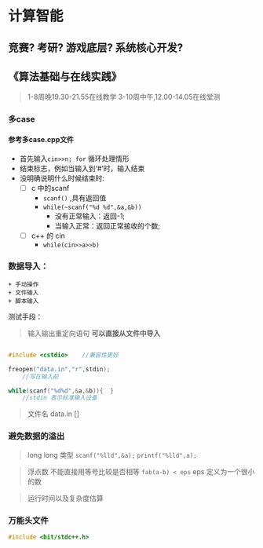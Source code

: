 计算智能
==========
## 竞赛? 考研? 游戏底层? 系统核心开发?


《算法基础与在线实践》
---------------------
> 	1-8周晚19.30-21.55在线教学
> 	3-10周中午,12.00-14.05在线堂测


### 多case

#### 参考多case.cpp文件
- 首先输入`cin>>n; for` 循环处理情形
- 结束标志，例如当输入到‘#’时，输入结束
- 没明确说明什么时候结束时: 
	- [ ] c 中的scanf
		- `scanf()` ,具有返回值
   	  	- `while(~scanf("%d %d",&a,&b))`
			* 没有正常输入：返回-1;
			* 当输入正常：返回正常接收的个数;
	- [ ] c++ 的 cin
		- `while(cin>>a>>b)`

### 数据导入：
	+ 手动操作
	+ 文件输入
	+ 脚本输入

测试手段： 
>  输入输出重定向语句 
	**可以直接从文件中导入**

```c++

#include <cstdio>    //兼容性更好

freopen("data.in","r",stdin);
	//写在输入前

while(scanf("%d%d",&a,&b)){  }
	//stdin 表示标准输入设备

```

> 文件名 data.in [] 


### 避免数据的溢出

> long long 类型
`scanf("%lld",&a);`
`printf("%lld",a);`



> 浮点数 不能直接用等号比较是否相等
`fab(a-b) < eps`
eps 定义为一个很小的数

> 运行时间以及复杂度估算

### 万能头文件
```c++
#include <bit/stdc++.h>
```


